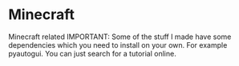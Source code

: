 # Minecraft
Minecraft related
IMPORTANT: Some of the stuff I made have some dependencies which you need to install on your own. For example pyautogui. You can just search for a tutorial online.
